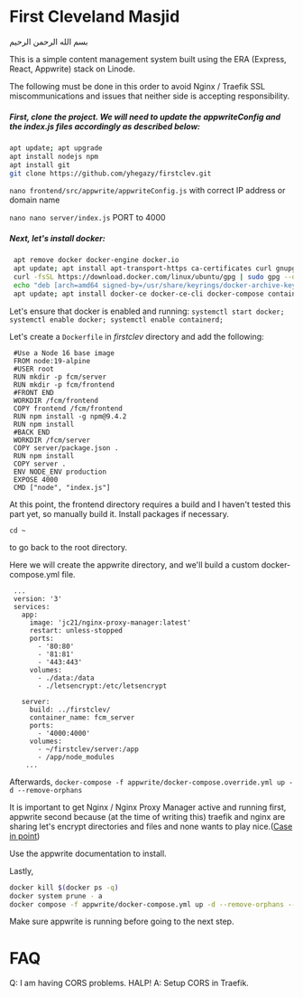 # First Cleveland Masjid 

<p>بسم الله الرحمن الرحيم</p>

<p>This is a simple content management system built using the ERA (Express, React, Appwrite) stack on Linode. </p> 
<p>The following must be done in this order to avoid Nginx / Traefik SSL miscommunications and issues that neither side is accepting responsibility.</p>
 
 <h5>First, clone the project. We will need to update the appwriteConfig and the index.js files accordingly as described below:</h5>
 
 ```bash
 apt update; apt upgrade
 apt install nodejs npm 
 apt install git
 git clone https://github.com/yhegazy/firstclev.git
```

<p><code>nano frontend/src/appwrite/appwriteConfig.js</code> with correct IP address or domain name</p>
<p><code>nano nano server/index.js</code> PORT to 4000</p>

<h5>Next, let's install docker:</h5> 

```bash 
 apt remove docker docker-engine docker.io
 apt update; apt install apt-transport-https ca-certificates curl gnupg lsb-release
 curl -fsSL https://download.docker.com/linux/ubuntu/gpg | sudo gpg --dearmor -o /usr/share/keyrings/docker-archive-keyring.gpg
 echo "deb [arch=amd64 signed-by=/usr/share/keyrings/docker-archive-keyring.gpg] https://download.docker.com/linux/ubuntu $(lsb_release -cs) stable" |  sudo tee /etc/apt/sources.list.d/docker.list > /dev/null
 apt update; apt install docker-ce docker-ce-cli docker-compose containerd.io
```

<p>Let's ensure that docker is enabled and running:
<code>systemctl start docker; systemctl enable docker; systemctl enable containerd;</code>
</p>

<p>Let's create a <code>Dockerfile</code> in <i>firstclev</i> directory and add the following:</p>

 ```docker
  #Use a Node 16 base image
  FROM node:19-alpine
  #USER root
  RUN mkdir -p fcm/server
  RUN mkdir -p fcm/frontend
  #FRONT END 
  WORKDIR /fcm/frontend
  COPY frontend /fcm/frontend
  RUN npm install -g npm@9.4.2
  RUN npm install
  #BACK END
  WORKDIR /fcm/server
  COPY server/package.json .
  RUN npm install
  COPY server .
  ENV NODE_ENV production
  EXPOSE 4000
  CMD ["node", "index.js"]
  ```
 
 <p>At this point, the frontend directory requires a build and I haven't tested this part yet, so manually build it. Install packages if necessary.</p>
 <p><code>cd ~</code></p> to go back to the root directory. 
 <p>Here we will create the appwrite directory, and we'll build a custom docker-compose.yml file. 


```docker
 ...
 version: '3'
 services:
   app:
     image: 'jc21/nginx-proxy-manager:latest'
     restart: unless-stopped
     ports:
       - '80:80'
       - '81:81'
       - '443:443'
     volumes:
       - ./data:/data
       - ./letsencrypt:/etc/letsencrypt

   server:
     build: ../firstclev/
     container_name: fcm_server
     ports:
       - '4000:4000'
     volumes:
       - ~/firstclev/server:/app
       - /app/node_modules
    ...
```

<p>Afterwards, <code>docker-compose -f appwrite/docker-compose.override.yml up -d --remove-orphans</code></p>

<p>It is important to get Nginx / Nginx Proxy Manager active and running first, appwrite second because (at the time of writing this) traefik and nginx are sharing let's encrypt directories and files and none wants to play nice.(<a href="https://community.traefik.io/t/running-traefik-and-nginx-proxy-manager-on-the-same-server/15573/8">Case in point</a>)</p>


<p>Use the appwrite documentation to install.</p>
<p>Lastly,

 ```bash
 docker kill $(docker ps -q)
 docker system prune - a 
 docker compose -f appwrite/docker-compose.yml up -d --remove-orphans --renew-anon-volumes
 ```
 
</p>


<p>Make sure appwrite is running before going to the next step.</p>


<h1>FAQ</h1>
Q: I am having CORS problems. HALP!
A: Setup CORS in Traefik.


 
 
